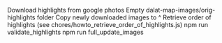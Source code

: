 Download highlights from google photos
Empty dalat-map-images/orig-highlights folder
Copy newly downloaded images to ^
Retrieve order of highlights (see chores/howto_retrieve_order_of_highlights.js)
npm run validate_highlights
npm run full_update_images
